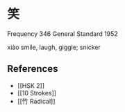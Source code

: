 # 笑
Frequency 346
General Standard 1952

xiào
smile, laugh, giggle; snicker

## References
- [[HSK 2]]
- [[10 Strokes]]
- [[竹 Radical]]